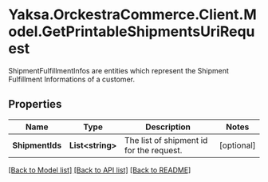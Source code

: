 # Yaksa.OrckestraCommerce.Client.Model.GetPrintableShipmentsUriRequest
ShipmentFulfillmentInfos are entities which represent the Shipment Fulfillment Informations of a customer.

## Properties

Name | Type | Description | Notes
------------ | ------------- | ------------- | -------------
**ShipmentIds** | **List&lt;string&gt;** | The list of shipment id for the request. | [optional] 

[[Back to Model list]](../README.md#documentation-for-models) [[Back to API list]](../README.md#documentation-for-api-endpoints) [[Back to README]](../README.md)

